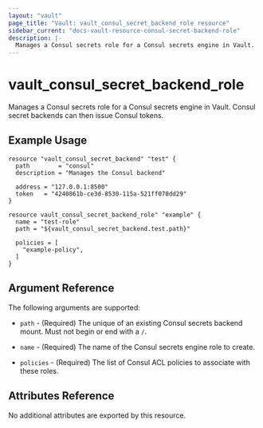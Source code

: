 ```yaml
---
layout: "vault"
page_title: "Vault: vault_consul_secret_backend_role resource"
sidebar_current: "docs-vault-resource-consul-secret-backend-role"
description: |-
  Manages a Consul secrets role for a Consul secrets engine in Vault.
---
```


# vault\_consul\_secret\_backend\_role

Manages a Consul secrets role for a Consul secrets engine in Vault. Consul secret backends can then issue Consul tokens.

## Example Usage

```hcl
resource "vault_consul_secret_backend" "test" {
  path        = "consul"
  description = "Manages the Consul backend"

  address = "127.0.0.1:8500"
  token   = "4240861b-ce3d-8530-115a-521ff070dd29"
}

resource vault_consul_secret_backend_role" "example" {
  name = "test-role"
  path = "${vault_consul_secret_backend.test.path}"

  policies = [
    "example-policy",
  ]
}
```

## Argument Reference

The following arguments are supported:

* `path` - (Required) The unique of an existing Consul secrets backend mount. Must not begin or end with a `/`.

* `name` - (Required) The name of the Consul secrets engine role to create.

* `policies` - (Required) The list of Consul ACL policies to associate with these roles.

## Attributes Reference

No additional attributes are exported by this resource.
